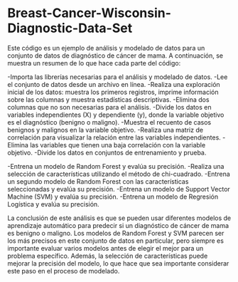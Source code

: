 # Breast-Cancer-Wisconsin-Diagnostic-Data-Set
Este código es un ejemplo de análisis y modelado de datos para un conjunto de datos de diagnóstico de cáncer de mama. A continuación, se muestra un resumen de lo que hace cada parte del código:

-Importa las librerías necesarias para el análisis y modelado de datos.
-Lee el conjunto de datos desde un archivo en línea.
-Realiza una exploración inicial de los datos: muestra los primeros registros, imprime información sobre las columnas y muestra estadísticas descriptivas.
-Elimina dos columnas que no son necesarias para el análisis.
-Divide los datos en variables independientes (X) y dependiente (y), donde la variable objetivo es el diagnóstico (benigno o maligno).
-Muestra el recuento de casos benignos y malignos en la variable objetivo.
-Realiza una matriz de correlación para visualizar la relación entre las variables independientes.
-Elimina las variables que tienen una baja correlación con la variable objetivo.
-Divide los datos en conjuntos de entrenamiento y prueba.

-Entrena un modelo de Random Forest y evalúa su precisión.
-Realiza una selección de características utilizando el método de chi-cuadrado.
-Entrena un segundo modelo de Random Forest con las características seleccionadas y evalúa su precisión.
-Entrena un modelo de Support Vector Machine (SVM) y evalúa su precisión.
-Entrena un modelo de Regresión Logística y evalúa su precisión.


La conclusión de este análisis es que se pueden usar diferentes modelos de aprendizaje automático para predecir si un diagnóstico de cáncer de mama es benigno o maligno. Los modelos de Random Forest y SVM parecen ser los más precisos en este conjunto de datos en particular, pero siempre es importante evaluar varios modelos antes de elegir el mejor para un problema específico. Además, la selección de características puede mejorar la precisión del modelo, lo que hace que sea importante considerar este paso en el proceso de modelado.



